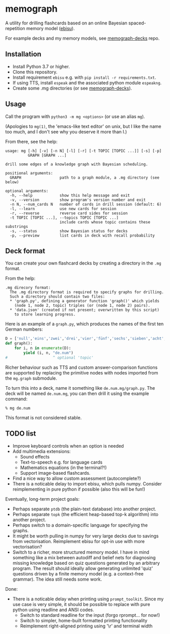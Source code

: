 # memograph

A utility for drilling flashcards based on an online Bayesian
spaced-repetition memory model ([ebisu](https://github.com/fasiha/ebisu)).

For example decks and my memory models, see
[memograph-decks](https://github.com/matomatical/memograph-decks) repo.

## Installation

* Install Python 3.7 or higher.
* Clone this repository.
* Install requirement `ebisu` e.g. with `pip install -r requirements.txt`.
* If using TTS, install `espeak` and the associated python module `espeakng`.
* Create some .mg directories
  (or see [memograph-decks](https://github.com/matomatical/memograph-decks)).

## Usage

Call the program with `python3 -m mg <options>` (or use an alias `mg`).

(Apologies to `mg(1)`, the 'emacs-like text editor' on unix, but I like the
name too much, and I don't see why you deserve it more than I.)

From there, see the help:

```
usage: mg [-h] [-v] [-n N] [-l] [-r] [-t TOPIC [TOPIC ...]] [-s] [-p]
          GRAPH [GRAPH ...]

drill some edges of a knowledge graph with Bayesian scheduling.

positional arguments:
  GRAPH                 path to a graph module, a .mg directory (see below)

optional arguments:
  -h, --help            show this help message and exit
  -v, --version         show program's version number and exit
  -n N, --num_cards N   number of cards in drill session (default: 6)
  -l, --learn           use new cards for session
  -r, --reverse         reverse card sides for session
  -t TOPIC [TOPIC ...], --topics TOPIC [TOPIC ...]
                        include cards whose topic contains these substrings
  -s, --status          show Bayesian status for decks
  -p, --preview         list cards in deck with recall probability
```

## Deck format

You can create your own flashcard decks by creating a directory in the
`.mg` format.

From the help:

```
.mg direcory format:
  The .mg directory format is required to specify graphs for drilling.
  Such a directory should contain two files:
  * 'graph.py', defining a generator function 'graph()' which yields
    (node 1, node 2, topic) triples (or (node 1, node 2) pairs).
  * 'data.json' (created if not present; overwritten by this script)
    to store learning progress.
```

Here is an example of a `graph.py`, which produces the names of the first
ten German numbers:

```python
D = ['null','eins','zwei','drei','vier','fünf','sechs','sieben','acht','neun']
def graph():
    for i, n in enumerate(D):
        yield (i, n, "de.num")
#                    ^ optional 'topic'
```

Richer behaviour such as TTS and custom answer-comparison functions are
supported by replacing the primitive nodes with nodes imported from
the `mg.graph` submodule.

To turn this into a deck, name it something like `de.num.mg/graph.py`.
The deck will be named `de.num.mg`, you can then drill it using the
example command:

```
% mg de.num
```

This format is not considered stable.

## TODO list

* Improve keyboard controls when an option is needed
* Add multimedia extensions:
  * Sound effects
  * Text-to-speech e.g. for language cards
  * Mathematics equations (in the terminal?!)
  * Support image-based flashcards.
* Find a nice way to allow custom assessment (autocomplete?)
* There is a noticable delay to import ebisu, which pulls numpy.
  Consider reimplementing in pure python if possible (also this will be fun!)

Eventually, long-term project goals:
* Perhaps separate `ptdb` (the plain-text database) into another project.
* Perhaps separate `topk` (the efficient heap-based top-k algorithm) into
  another project.
* Perhaps switch to a domain-specific language for specifying the graphs.
* It might be worth pulling in numpy for very large decks due to savings from
  vectorisation. Reimplement ebisu for opt-in use with more vectorisation?
* Switch to a richer, more structured memory model. I have in mind something
  like a mix between autodiff and belief nets for diagnosing missing knowledge
  based on quiz questions generated by an arbitrary program.
  The result should ideally allow generating unlimited 'quiz' questions driven
  by a finite memory model (e.g. a context-free grammar).
  The idea still needs some work.

Done:
* There is a noticable delay when printing using `prompt_toolkit`. Since my
  use case is very simple, it should be possible to replace with pure python
  using readline and ANSI codes.
  * Switch to standard readline for the input (forgo rprompt... for now!)
  * Switch to simpler, home-built formatted printing functionality
  * Reimplement right-aligned printing using '\r' and terminal width
